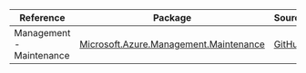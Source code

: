 | Reference | Package | Source |
|---|---|---|
|Management - Maintenance|[Microsoft.Azure.Management.Maintenance](https://www.nuget.org/packages/Microsoft.Azure.Management.Maintenance)|[GitHub](https://github.com/Azure/azure-sdk-for-net)|

